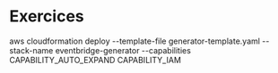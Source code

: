 # Exercices
aws cloudformation deploy --template-file generator-template.yaml --stack-name eventbridge-generator --capabilities CAPABILITY_AUTO_EXPAND CAPABILITY_IAM


